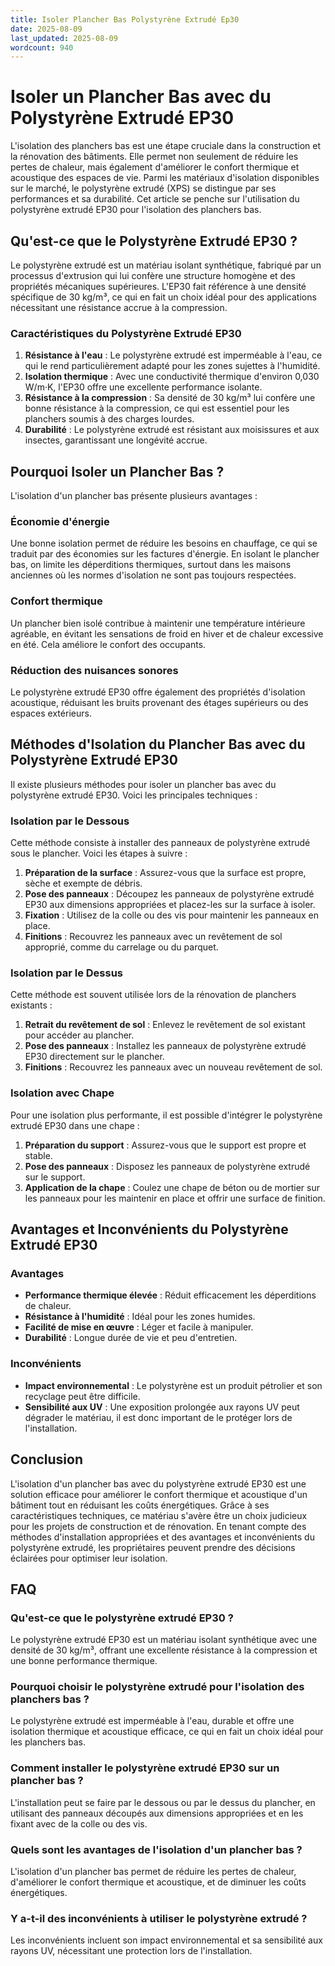 ```yaml
---
title: Isoler Plancher Bas Polystyrène Extrudé Ep30
date: 2025-08-09
last_updated: 2025-08-09
wordcount: 940
---
```


# Isoler un Plancher Bas avec du Polystyrène Extrudé EP30

L'isolation des planchers bas est une étape cruciale dans la construction et la rénovation des bâtiments. Elle permet non seulement de réduire les pertes de chaleur, mais également d'améliorer le confort thermique et acoustique des espaces de vie. Parmi les matériaux d'isolation disponibles sur le marché, le polystyrène extrudé (XPS) se distingue par ses performances et sa durabilité. Cet article se penche sur l'utilisation du polystyrène extrudé EP30 pour l'isolation des planchers bas.

## Qu'est-ce que le Polystyrène Extrudé EP30 ?

Le polystyrène extrudé est un matériau isolant synthétique, fabriqué par un processus d'extrusion qui lui confère une structure homogène et des propriétés mécaniques supérieures. L'EP30 fait référence à une densité spécifique de 30 kg/m³, ce qui en fait un choix idéal pour des applications nécessitant une résistance accrue à la compression.

### Caractéristiques du Polystyrène Extrudé EP30

1. **Résistance à l'eau** : Le polystyrène extrudé est imperméable à l'eau, ce qui le rend particulièrement adapté pour les zones sujettes à l'humidité.
2. **Isolation thermique** : Avec une conductivité thermique d'environ 0,030 W/m·K, l'EP30 offre une excellente performance isolante.
3. **Résistance à la compression** : Sa densité de 30 kg/m³ lui confère une bonne résistance à la compression, ce qui est essentiel pour les planchers soumis à des charges lourdes.
4. **Durabilité** : Le polystyrène extrudé est résistant aux moisissures et aux insectes, garantissant une longévité accrue.

## Pourquoi Isoler un Plancher Bas ?

L'isolation d'un plancher bas présente plusieurs avantages :

### Économie d'énergie

Une bonne isolation permet de réduire les besoins en chauffage, ce qui se traduit par des économies sur les factures d'énergie. En isolant le plancher bas, on limite les déperditions thermiques, surtout dans les maisons anciennes où les normes d'isolation ne sont pas toujours respectées.

### Confort thermique

Un plancher bien isolé contribue à maintenir une température intérieure agréable, en évitant les sensations de froid en hiver et de chaleur excessive en été. Cela améliore le confort des occupants.

### Réduction des nuisances sonores

Le polystyrène extrudé EP30 offre également des propriétés d'isolation acoustique, réduisant les bruits provenant des étages supérieurs ou des espaces extérieurs.

## Méthodes d'Isolation du Plancher Bas avec du Polystyrène Extrudé EP30

Il existe plusieurs méthodes pour isoler un plancher bas avec du polystyrène extrudé EP30. Voici les principales techniques :

### Isolation par le Dessous

Cette méthode consiste à installer des panneaux de polystyrène extrudé sous le plancher. Voici les étapes à suivre :

1. **Préparation de la surface** : Assurez-vous que la surface est propre, sèche et exempte de débris.
2. **Pose des panneaux** : Découpez les panneaux de polystyrène extrudé EP30 aux dimensions appropriées et placez-les sur la surface à isoler.
3. **Fixation** : Utilisez de la colle ou des vis pour maintenir les panneaux en place.
4. **Finitions** : Recouvrez les panneaux avec un revêtement de sol approprié, comme du carrelage ou du parquet.

### Isolation par le Dessus

Cette méthode est souvent utilisée lors de la rénovation de planchers existants :

1. **Retrait du revêtement de sol** : Enlevez le revêtement de sol existant pour accéder au plancher.
2. **Pose des panneaux** : Installez les panneaux de polystyrène extrudé EP30 directement sur le plancher.
3. **Finitions** : Recouvrez les panneaux avec un nouveau revêtement de sol.

### Isolation avec Chape

Pour une isolation plus performante, il est possible d'intégrer le polystyrène extrudé EP30 dans une chape :

1. **Préparation du support** : Assurez-vous que le support est propre et stable.
2. **Pose des panneaux** : Disposez les panneaux de polystyrène extrudé sur le support.
3. **Application de la chape** : Coulez une chape de béton ou de mortier sur les panneaux pour les maintenir en place et offrir une surface de finition.

## Avantages et Inconvénients du Polystyrène Extrudé EP30

### Avantages

- **Performance thermique élevée** : Réduit efficacement les déperditions de chaleur.
- **Résistance à l'humidité** : Idéal pour les zones humides.
- **Facilité de mise en œuvre** : Léger et facile à manipuler.
- **Durabilité** : Longue durée de vie et peu d'entretien.

### Inconvénients

- **Impact environnemental** : Le polystyrène est un produit pétrolier et son recyclage peut être difficile.
- **Sensibilité aux UV** : Une exposition prolongée aux rayons UV peut dégrader le matériau, il est donc important de le protéger lors de l'installation.

## Conclusion

L'isolation d'un plancher bas avec du polystyrène extrudé EP30 est une solution efficace pour améliorer le confort thermique et acoustique d'un bâtiment tout en réduisant les coûts énergétiques. Grâce à ses caractéristiques techniques, ce matériau s'avère être un choix judicieux pour les projets de construction et de rénovation. En tenant compte des méthodes d'installation appropriées et des avantages et inconvénients du polystyrène extrudé, les propriétaires peuvent prendre des décisions éclairées pour optimiser leur isolation.

## FAQ

### Qu'est-ce que le polystyrène extrudé EP30 ?

Le polystyrène extrudé EP30 est un matériau isolant synthétique avec une densité de 30 kg/m³, offrant une excellente résistance à la compression et une bonne performance thermique.

### Pourquoi choisir le polystyrène extrudé pour l'isolation des planchers bas ?

Le polystyrène extrudé est imperméable à l'eau, durable et offre une isolation thermique et acoustique efficace, ce qui en fait un choix idéal pour les planchers bas.

### Comment installer le polystyrène extrudé EP30 sur un plancher bas ?

L'installation peut se faire par le dessous ou par le dessus du plancher, en utilisant des panneaux découpés aux dimensions appropriées et en les fixant avec de la colle ou des vis.

### Quels sont les avantages de l'isolation d'un plancher bas ?

L'isolation d'un plancher bas permet de réduire les pertes de chaleur, d'améliorer le confort thermique et acoustique, et de diminuer les coûts énergétiques.

### Y a-t-il des inconvénients à utiliser le polystyrène extrudé ?

Les inconvénients incluent son impact environnemental et sa sensibilité aux rayons UV, nécessitant une protection lors de l'installation.